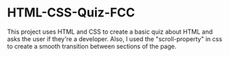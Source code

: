 # HTML-CSS-Quiz-FCC
This project uses HTML and CSS to create a basic quiz about HTML and asks the user if they're a developer.  Also, I used the "scroll-property" in css to create a smooth transition between sections of the page.
